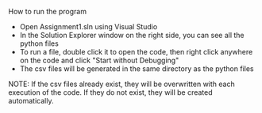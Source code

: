 How to run the program

- Open Assignment1.sln using Visual Studio
- In the Solution Explorer window on the right side, you can see all the python files
- To run a file, double click it to open the code, then right click anywhere on the code and click "Start without Debugging"
- The csv files will be generated in the same directory as the python files

NOTE: If the csv files already exist, they will be overwritten with each execution of the code. If they do not exist, they will be created automatically.